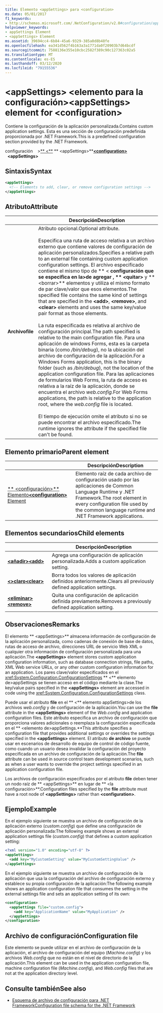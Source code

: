 ```yaml
---
title: Elemento <appSettings> para <configuration>
ms.date: 05/01/2017
f1_keywords:
- http://schemas.microsoft.com/.NetConfiguration/v2.0#configuration/appSettings
helpviewer_keywords:
- appSettings Element
- <appSettings> Element
ms.assetid: 39694cc4-6b84-45a6-9329-385a0d8b48fe
ms.openlocfilehash: ea341d562f4b163a3a1771da0f20903b7d64bcdf
ms.sourcegitcommit: 7588136e355e10cbc2582f389c90c127363c02a5
ms.translationtype: MT
ms.contentlocale: es-ES
ms.lasthandoff: 03/12/2020
ms.locfileid: "79155536"
---
```

# <a name="appsettings-element-for-configuration"></a><span data-ttu-id="91380-102">\<appSettings> \<elemento para la configuración></span><span class="sxs-lookup"><span data-stu-id="91380-102">\<appSettings> element for \<configuration></span></span>

<span data-ttu-id="91380-103">Contiene la configuración de la aplicación personalizada.</span><span class="sxs-lookup"><span data-stu-id="91380-103">Contains custom application settings.</span></span> <span data-ttu-id="91380-104">Esta es una sección de configuración predefinida proporcionada por .NET Framework.</span><span class="sxs-lookup"><span data-stu-id="91380-104">This is a predefined configuration section provided by the .NET Framework.</span></span>

<span data-ttu-id="91380-105">configuración &nbsp; &nbsp;>[\*\* \<\*\*](../configuration-element.md) \*\* \<appSettings>\*\*</span><span class="sxs-lookup"><span data-stu-id="91380-105">[**\<configuration>**](../configuration-element.md) &nbsp;&nbsp;**\<appSettings>**</span></span>

## <a name="syntax"></a><span data-ttu-id="91380-106">Sintaxis</span><span class="sxs-lookup"><span data-stu-id="91380-106">Syntax</span></span>

```xml
<appSettings>
  <!-- Elements to add, clear, or remove configuration settings -->
</appSettings>
```

## <a name="attribute"></a><span data-ttu-id="91380-107">Atributo</span><span class="sxs-lookup"><span data-stu-id="91380-107">Attribute</span></span>

|           | <span data-ttu-id="91380-108">Descripción</span><span class="sxs-lookup"><span data-stu-id="91380-108">Description</span></span> |
| --------- | ----------- |
| <span data-ttu-id="91380-109">**Archivo**</span><span class="sxs-lookup"><span data-stu-id="91380-109">**file**</span></span>  | <span data-ttu-id="91380-110">Atributo opcional.</span><span class="sxs-lookup"><span data-stu-id="91380-110">Optional attribute.</span></span><br><br><span data-ttu-id="91380-111">Especifica una ruta de acceso relativa a un archivo externo que contiene valores de configuración de aplicación personalizados.</span><span class="sxs-lookup"><span data-stu-id="91380-111">Specifies a relative path to an external file containing custom application configuration settings.</span></span> <span data-ttu-id="91380-112">El archivo especificado contiene el mismo tipo de \*\* \< **configuración que se especifica en la>de agregar , \*\* \<quitar>** y \*\* \<borrar>\*\* elementos y utiliza el mismo formato de par clave/valor que esos elementos.</span><span class="sxs-lookup"><span data-stu-id="91380-112">The specified file contains the same kind of settings that are specified in the **\<add>**, **\<remove>**, and **\<clear>** elements and uses the same key/value pair format as those elements.</span></span><br><br><span data-ttu-id="91380-113">La ruta especificada es relativa al archivo de configuración principal.</span><span class="sxs-lookup"><span data-stu-id="91380-113">The path specified is relative to the main configuration file.</span></span> <span data-ttu-id="91380-114">Para una aplicación de windows Forms, esta es la carpeta binaria (como */bin/debug*), no la ubicación del archivo de configuración de la aplicación.</span><span class="sxs-lookup"><span data-stu-id="91380-114">For a Windows Forms application, this is the binary folder (such as */bin/debug*), not the location of the application configuration file.</span></span> <span data-ttu-id="91380-115">Para las aplicaciones de formularios Web Forms, la ruta de acceso es relativa a la raíz de la aplicación, donde se encuentra el archivo *web.config.*</span><span class="sxs-lookup"><span data-stu-id="91380-115">For Web Forms applications, the path is relative to the application root, where the *web.config* file is located.</span></span><br><br><span data-ttu-id="91380-116">El tiempo de ejecución omite el atributo si no se puede encontrar el archivo especificado.</span><span class="sxs-lookup"><span data-stu-id="91380-116">The runtime ignores the attribute if the specified file can't be found.</span></span> |

## <a name="parent-element"></a><span data-ttu-id="91380-117">Elemento primario</span><span class="sxs-lookup"><span data-stu-id="91380-117">Parent element</span></span>

|     | <span data-ttu-id="91380-118">Descripción</span><span class="sxs-lookup"><span data-stu-id="91380-118">Description</span></span> |
| --- | ----------- |
| [<span data-ttu-id="91380-119">\*\* \<configuración>\*\* Elemento</span><span class="sxs-lookup"><span data-stu-id="91380-119">**\<configuration>** Element</span></span>](../configuration-element.md) | <span data-ttu-id="91380-120">Elemento raíz de cada archivo de configuración usado por las aplicaciones de Common Language Runtime y .NET Framework.</span><span class="sxs-lookup"><span data-stu-id="91380-120">The root element in every configuration file used by the common language runtime and .NET Framework applications.</span></span> |

## <a name="child-elements"></a><span data-ttu-id="91380-121">Elementos secundarios</span><span class="sxs-lookup"><span data-stu-id="91380-121">Child elements</span></span>

|     | <span data-ttu-id="91380-122">Descripción</span><span class="sxs-lookup"><span data-stu-id="91380-122">Description</span></span> |
| --- | ----------- |
| [<span data-ttu-id="91380-123">**\<añadir>**</span><span class="sxs-lookup"><span data-stu-id="91380-123">**\<add>**</span></span>](add-element-for-appsettings.md) | <span data-ttu-id="91380-124">Agrega una configuración de aplicación personalizada.</span><span class="sxs-lookup"><span data-stu-id="91380-124">Adds a custom application setting.</span></span> |
| [<span data-ttu-id="91380-125">**\<>claro**</span><span class="sxs-lookup"><span data-stu-id="91380-125">**\<clear>**</span></span>](clear-element-for-appsettings.md) | <span data-ttu-id="91380-126">Borra todos los valores de aplicación definidos anteriormente.</span><span class="sxs-lookup"><span data-stu-id="91380-126">Clears all previously defined application settings.</span></span> |
| [<span data-ttu-id="91380-127">**\<eliminar>**</span><span class="sxs-lookup"><span data-stu-id="91380-127">**\<remove>**</span></span>](remove-element-for-appsettings.md) | <span data-ttu-id="91380-128">Quita una configuración de aplicación definida previamente.</span><span class="sxs-lookup"><span data-stu-id="91380-128">Removes a previously defined application setting.</span></span> |

## <a name="remarks"></a><span data-ttu-id="91380-129">Observaciones</span><span class="sxs-lookup"><span data-stu-id="91380-129">Remarks</span></span>

<span data-ttu-id="91380-130">El elemento \*\* \<appSettings>\*\* almacena información de configuración de la aplicación personalizada, como cadenas de conexión de base de datos, rutas de acceso de archivo, direcciones URL de servicio Web XML o cualquier otra información de configuración personalizada para una aplicación.</span><span class="sxs-lookup"><span data-stu-id="91380-130">The **\<appSettings>** element stores custom application configuration information, such as database connection strings, file paths, XML Web service URLs, or any other custom configuration information for an application.</span></span> <span data-ttu-id="91380-131">Los pares clave/valor especificados en el <xref:System.Configuration.ConfigurationSettings> \*\* \<\*\* elemento de>appSettings se tienen acceso en el código mediante la clase.</span><span class="sxs-lookup"><span data-stu-id="91380-131">The key/value pairs specified in the **\<appSettings>** element are accessed in code using the <xref:System.Configuration.ConfigurationSettings> class.</span></span>

<span data-ttu-id="91380-132">Puede usar el atributo **file** en el \*\* \<\*\* elemento appSettings>de los archivos *web.config* y de configuración de la aplicación.</span><span class="sxs-lookup"><span data-stu-id="91380-132">You can use the **file** attribute in the **\<appSettings>** element of the *Web.config* and application configuration files.</span></span> <span data-ttu-id="91380-133">Este atributo especifica un archivo de configuración que proporciona valores adicionales o reemplaza la configuración especificada en el \*\* \<elemento de>appSettings.\*\*</span><span class="sxs-lookup"><span data-stu-id="91380-133">This attribute specifies a configuration file that provides additional settings or overrides the settings specified in the **\<appSettings>** element.</span></span> <span data-ttu-id="91380-134">El atributo **de archivo** se puede usar en escenarios de desarrollo de equipo de control de código fuente, como cuando un usuario desea invalidar la configuración del proyecto especificada en un archivo de configuración de la aplicación.</span><span class="sxs-lookup"><span data-stu-id="91380-134">The **file** attribute can be used in source control team development scenarios, such as when a user wants to override the project settings specified in an application configuration file.</span></span>

<span data-ttu-id="91380-135">Los archivos de configuración especificados por el atributo **file** deben tener un nodo raíz de \*\* \<appSettings>\*\* en lugar de \*\* \<la configuración>\*\*.</span><span class="sxs-lookup"><span data-stu-id="91380-135">Configuration files specified by the **file** attribute must have a root node of **\<appSettings>** rather than **\<configuration>**.</span></span>

## <a name="example"></a><span data-ttu-id="91380-136">Ejemplo</span><span class="sxs-lookup"><span data-stu-id="91380-136">Example</span></span>

<span data-ttu-id="91380-137">En el ejemplo siguiente se muestra un archivo de configuración de la aplicación externo (*custom.config*) que define una configuración de aplicación personalizada:</span><span class="sxs-lookup"><span data-stu-id="91380-137">The following example shows an external application settings file (*custom.config*) that defines a custom application setting:</span></span>

```xml
<?xml version="1.0" encoding="utf-8" ?>
<appSettings>
  <add key="MyCustomSetting" value="MyCustomSettingValue" />
</appSettings>
```

<span data-ttu-id="91380-138">En el ejemplo siguiente se muestra un archivo de configuración de la aplicación que usa la configuración del archivo de configuración externo y establece su propia configuración de la aplicación:</span><span class="sxs-lookup"><span data-stu-id="91380-138">The following example shows an application configuration file that consumes the setting in the external settings file and sets an application setting of its own:</span></span>

```xml
<configuration>
  <appSettings file="custom.config">
    <add key="ApplicationName" value="MyApplication" />
  </appSettings>
</configuration>
```

## <a name="configuration-file"></a><span data-ttu-id="91380-139">Archivo de configuración</span><span class="sxs-lookup"><span data-stu-id="91380-139">Configuration file</span></span>

<span data-ttu-id="91380-140">Este elemento se puede utilizar en el archivo de configuración de la aplicación, el archivo de configuración del equipo (*Machine.config*) y los archivos *Web.config* que no están en el nivel de directorio de la aplicación.</span><span class="sxs-lookup"><span data-stu-id="91380-140">This element can be used in the application configuration file, machine configuration file (*Machine.config*), and *Web.config* files that are not at the application directory level.</span></span>

## <a name="see-also"></a><span data-ttu-id="91380-141">Consulte también</span><span class="sxs-lookup"><span data-stu-id="91380-141">See also</span></span>

- [<span data-ttu-id="91380-142">Esquema de archivo de configuración para .NET Framework</span><span class="sxs-lookup"><span data-stu-id="91380-142">Configuration file schema for the .NET Framework</span></span>](../index.md)
